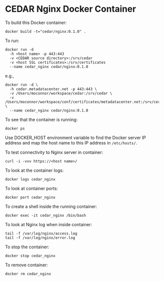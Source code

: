 CEDAR Nginx Docker Container
===========================

To build this Docker container:

    docker build -t="cedar/nginx:0.1.0" .

To run:

    docker run -d 
      -h <host name> -p 443:443 
      -v <CEDAR source directory>:/srv/cedar 
      -v <host SSL certificates>:/srv/certificates 
      --name cedar_nginx cedar/nginx:0.1.0 

e.g.,

    docker run -d \
      -h cedar.metadatacenter.net -p 443:443 \
      -v /Users/moconnor/workspace/cedar:/srv/cedar \
      -v /Users/moconnor/workspace/conf/certificates/metadatacenter.net:/srv/certificates \
      --name cedar_nginx cedar/nginx:0.1.0 

To see that the container is running:

    docker ps

Use DOCKER_HOST environment variable to find the Docker server IP address and map the host name to this IP address in ```/etc/hosts/```.

To test connectivity to Nginx server in container:

    curl -i -vvv https://<host name>/

To look at the container logs:

    docker logs cedar_nginx

To look at container ports:

    docker port cedar_nginx 

To create a shell inside the running container:

    docker exec -it cedar_nginx /bin/bash

To look at Nginx log when inside container:

    tail -f /var/log/nginx/access.log
    tail -f /var/log/nginx/error.log

To stop the container:

    docker stop cedar_nginx

To remove container:

    docker rm cedar_nginx


